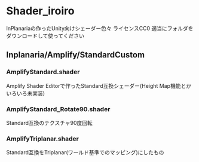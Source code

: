 # Shader_iroiro
InPlanariaの作ったUnity向けシェーダー色々 ライセンスCC0
適当にフォルダをダウンロードして使ってください


## Inplanaria/Amplify/StandardCustom
### AmplifyStandard.shader 
Amplify Shader Editorで作ったStandard互換シェーダー(Height Map機能とかいろいろ未実装)
### AmplifyStandard_Rotate90.shader
Standard互換のテクスチャ90度回転
### AmplifyTriplanar.shader
Standard互換をTriplanar(ワールド基準でのマッピング)にしたもの
